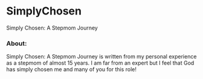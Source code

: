 # SimplyChosen
Simply Chosen: A Stepmom Journey

<!-- Aimee Richard
simplychosen.aimeerichard@gmail.com -->

### About: 
Simply Chosen: A Stepmom Journey is written from my personal experience as a stepmom of almost 15 years. I am far from an expert but I feel that God has simply chosen me and many of you for this role!

<!-- ### Intro
Welcome to Simply Chosen A Stepmom Journey!  My name is Aimee and I have been a stepmom for almost 16 years now. It has been one of my biggest blessings as well as one of my biggest struggles! It also happens that I wrote a book about my journey😱 I honestly still can’t believe that happened! 
My life was radically transformed by Jesus about 13 years ago and because of that my journey as a wife and stepmom was as well. I am passionate about seeing women set free to walk in their unique, God given roles!
I have a great love for all of my stepmom sisters out there and truly feel led by God to reach out to you and share my story in the hopes that it will help you on your journey. I will be honest it is not always pretty, I am a bit of a hot mess and I do not by any means have it all together! Lol! I have however learned a lot along the way and I continue to learn and grow every single day. 
Stepmom sisters, I hope you will join me in embracing our God given calling. I believe, we as Stepmoms need to come together and encourage and love each other while also calling ourselves to a higher standard. One that is full of grace, mercy, love, forgiveness and healing!

### Posts:
Being a stepmom is sometimes hard and painful. It can feel like you’re all alone and no one understands what you’re going through. But God does!! He understands and He is with you! Don’t believe the lie that you are all alone on this journey. Stepmom sisters, I am here for you and more importantly God is! 

Nature’s ombré! Isn’t it so pretty? My husband planted this last year in our flower bed and then over the winter and a freeze, it died. We were so surprised when it came back to life in the spring even more beautiful than before!
Isn’t this representative of the kingdom of God? We see many seed analogies in the Bible. We see death before glorious resurrection. 
When we come to Jesus, we are made into new creations. The seed of our previous life is sewn in seeming death and darkness but God in His grace and mercy and LOVE brings forth NEW life in Christ! 
As a stepmom, I had to let my dreams and ideas of what I thought and hoped life would be like die. I had to surrender them to God and let Him do a work in me. In doing so, He brought new life, hopes and dreams and He fulfilled the desires of my heart in a way I didn’t think possible. And He will do the same for you if you let Him! 

Real truth right here! If I am going to make it through each day there must be prayer in the morning. If I am going to be loving and kind towards people there must be prayer in the morning! For years my husband did not understand why I had to spend so much time each morning in the word and in prayer… Little did he know it was the only way I could make it through the day without putting my hands on someone! And I don’t mean laying hands on for Prayer either😂 OK?!? Is it just me or does anyone else have the same struggle??? On my own I am a hot mess! It is only through the Lord that there is anything good that comes from this vessel right here!

Encouraging an atmosphere of trust is so important with our stepchildren! We have to earn their trust, we shouldn’t just expect them to trust us automatically. 
Giving our stepchildren a place to be heard is a great start. Listen without interrupting or trying to fix things. Just knowing they are being heard can help develop trust. 
What are some other ways we can do this? 

Meet the 4th member of our family! This is our little Prancy girl! The sweetest chihuahua ever. We rescued her several years ago. At first she was very shy and guarded especially with men. Today she is absolutely spoiled rotten and approaches almost anyone for pets or food😂 
I’m her person but Madison and Kevin are close seconds. Although when we left on a girls trip she was pretty mad without us lol 😂 she’s a quirky little thing but she’s ours and we love her, even Kevin who says she’s just ok but talks to her in his baby voice, takes her for rides and gives her bacon treats😉🤣 (don’t tell him I told y’all 😉🤫🤭)
Does your blended family have fur babies too?? We would love to see 

Divorce is traumatic! Let’s not forget that. Being separated from a parent is really hard and traumatizing for children. We as stepmoms need to be sensitive to that. It is so important that we don’t force ourselves on our stepchildren but develop a relationship over time that allows them the space to grieve and heal and learn how to deal with new circumstances. Lots of prayer and grace is needed! 

“Great marriages don’t happen by luck or by accident. They are the result of a consistent investment of time, thoughtfulness, forgiveness, affection, prayer, mutual respect and a rock solid commitment between a husband and wife.” -Dave Willis 
TRUTH!!! Kevin and I have been through SO much. But by the grace of God we are who we are today. We have put a lot of time, effort, work, prayer and more into our marriage. It hasn’t been easy but it has been worth it!

God has given us as stepmoms a beautiful opportunity to be a part of parenting children that are not ours; to be a part of their lives and watch them grow in every way: physically, spiritually and emotionally. I pray that you recognize and embrace this blessing!

A lot of life is about waiting. Waiting for flowers to bloom, for winter to pass and spring to come, waiting for answers… 
In our stepmom journey it can be waiting on our husband, waiting on our stepchildren, waiting on the bio mom… Lots of things are outside of our control. That can often lead to frustration.
I wonder how many of us give up on waiting and take things into our own hands. Or we just give up before the breakthrough and the victory comes. 
Just as this beautiful flower bloomed many weeks after getting it. So too will we have our breakthroughs and victories and beautiful moments in our lives if we just wait on God and be obedient to whatever He is calling us to do in this season.
Just as eventually winter is over and spring comes bringing with it new life and beauty, eventually our season of waiting or struggle will end and with it will come new life and beauty!
Don’t give up sisters! Put your hope and trust in God and He will make all things new!

I’ve been trying to figure out how to share this with y’all. I want to always be real and honest. I don’t ever want anyone to look at my social media and think I have it all together or feel any sort of way less than.
I struggle every single day in some way. One way is that I battle chronic illness. My official diagnosis is Fibromyalgia. A few years ago my life changed in the blink of an eye when I got sick. It was completely debilitating. 
Lately I have been getting a lot better due to seeing a fibro specialist, hiring a health coach and increasing my protein intake, getting myself moving again and a combination of other things. I had been doing really really well. To the point I thought I had defeated it.
Then the heat and humidity of living in South Louisiana hit and I have been in a flare for almost a month now. Talk about discouraging! I have been battling not only my physical health but my mental health as well. Battling thoughts of “how am I going to live with this for the rest of my life?” 
Then there’s the stress of other situations that come up which also affect my health. My SD’s graduation was a wonderful time of celebration but also a very stressful time of being around her mom and dealing with the tension of all of that. I had a lot of anxiety to say the least! And it caused my health to get worse. 
This is not anyone’s fault and I don’t want to sound like it is. But it is REAL! And it affects my journey as a stepmom, a wife, and my relationship with God and others. And that is why I am sharing it with you all. I am more than sure there are other stepmoms out there dealing with similar issues, maybe even afraid of speaking up. I want you to know, you are not alone! 
WE are NOT alone! God is with us and He is using EVERY SINGLE STRUGGLE for our good and His glory. He has used this in my life in SO many ways! I will definitely be sharing more with y’all in the future. But also, I am here for you stepmoms. Let’s be available to each other for love, encouragement, a listening ear, a shoulder to cry on.

Being a stepmom isn’t exactly something I always wanted to do but it is something I believe God has called me to do. In Psalm 139:16 says, “Your eyes saw my substance being yet unformed. And in Your book they all were written, the days fashioned for me, when as yet there were none of them.” This verse, actually this whole psalm is such a comfort to me! God knew and fashioned our days before there was even one. This was always His plan for me even if it wasn’t my plan. I am honored that He has called me to be a Stepmom. Is it easy? No. But it is worth it!

ALL children are a gift from God especially our stepchildren! It breaks my heart when I see stepmoms denigrating their stepchildren. This is not ok! They are God’s creation, made in His image! We should remember that and treat them accordingly. I know and understand that blended family life is not easy and sometimes can be very difficult BUT that is no excuse to treat others badly, especially children! Let’s try to remember that they are a gift to us from God and He will use them to shape and refine us and draw us closer to Him! It is a privilege to have them in our lives whether it FEELS like it or not!!

But if you do not forgive others (nurturing your hurt and anger with the result that it interferes with your relationship with God) then your Father will not forgive your trespasses. Matthew 6:14-15 AMP
Forgiveness is something we don’t always like to talk about. We say things like “I’ll forgive but I’ll never forget” or “they don’t deserve my forgiveness” or “I’ll forgive when they apologize”.
BUT! That is not what Gods word says. It says to forgive so we will be forgiven. We forgive because God has forgiven us. He gives us the power to do so. 
When I read this in the amplified version this morning, it really struck me that when we nurture our hurt and anger, it interferes with our relationship with God! I don’t think any of us want that. 
As stepmoms, it is to our benefit to live a life of forgiveness! Otherwise we will allow our relationship with God and others to deteriorate. Ultimately we hurt ourselves more than anyone else! True freedom and healing comes through the power of forgiveness. Let’s not forget what God has forgiven us of!

This! This right here! Is not an easy thing to do. It doesn’t come naturally to us. What tends to come naturally is defensiveness. It may look different for each of us but usually when someone hurts us our natural response is to protect ourselves in some way. But God’s word tells us to do the exact opposite of that. Imagine how powerful this could be! What if we as stepmoms start implementing this in our stepmom journey? What if when we are hurt by our spouse, our stepchildren, or the bio mom we prayed for them instead???  

Relationships are such a gift from God. They are where we grow, where we are loved and accepted as we are, where we learn to be more like Jesus. I’m so grateful for my beautiful stepdaughter @madisonlouise__ and the relationship we have! We’re far from perfect, we have our flaws and issues but we are His🙌🏻

Being a stepmom is one of the hardest and most rewarding things I’ve ever done! Most of us have no idea what we’re signing up for when we marry a man with children. Stepmom sisters, you are not alone! You can do this and do it well. God has done a major work in me during this journey and He will do the same for you🙌🏻

“As a stepmom, I am sometimes mom like. I do mom things. I am a mother figure. But I am not Mom.” - Aimee Richard, Simply Chosen. And that is ok! Stepmom sisters, you are not alone in this journey. We are in it together and I want you to know it is ok to not be “mom.” Let’s embrace our unique role in our stepchildrens life instead of trying to fill a role that’s not ours. 

Whatever it is, do it! No matter how small that first step is, just take it. You know... that idea you’ve been rolling around in your head, that nudge you feel in your spirit... 
For years I had the idea for my Stepmom book in my head but I didn’t think I could do it. Then, one day I just sat down with a notebook and pen to write down my ideas. The next thing I knew, I had outlined a whole book! 
That was my first step. What’s yours?

“Do not ever doubt the power of your story...” Simply Chosen: A Stepmoms Journey
You never know who you might help by sharing your story! People often look at us and think we have it all together. I love to share my story and my struggles with others. We all need to know we are not alone in this journey, that someone understands.
It’s hard to share the bad things about our past. But, what if by sharing we help someone else overcome? The Bible says we overcome by the blood of the lamb (Jesus) and the word of our testimony (our story). I believe this deeply! I have witnessed the effects of it.
Who can you share your story with today? We’d love to hear whatever you feel led to share 💕

“Being a stepmom is simultaneously the greatest blessing and the most difficult thing I’ve ever done.” -Quote from my book. 
-->
